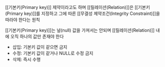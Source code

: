 
[[기본키(Primary key)]] 제약이라고도 하며 [[릴레이션(Relation)]]은 [[기본키(Primary key)]]를 지정하고 그에 따른 [[무결성 제약조건(Integrity Constraint)]]을 따라야 한다는 원칙

[[기본키(Primary key)]]는 널(null) 값을 가져서는 안되며 [[릴레이션(Relation)]] 내에 오직 하나의 값만 존재야 한다

+ 삽입: 기본키 값이 같으면 금지
+ 수정: 기본키 값이 같거나 NULL로 수정 금지
+ 삭제: 즉시 수행
